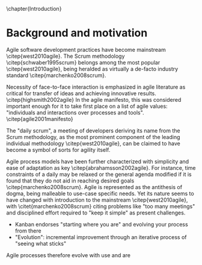 
\chapter{Introduction}

# Background and motivation

Agile software development practices have become mainstream \citep{west2010agile}. The Scrum methodology \citep{schwaber1995scrum} belongs among the most popular \citep{west2010agile}, being heralded as virtually a de-facto industry standard \citep{marchenko2008scrum}.

Necessity of face-to-face interaction is emphasized in agile literature as critical for transfer of ideas and achieving innovative results. \citep{highsmith2002agile} In the agile manifesto, this was considered important enough for it to take first place on a list of agile values: "individuals and interactions over processes and tools". \citep{agile2001manifesto}

The "daily scrum", a meeting of developers deriving its name from the Scrum methodology, as the most prominent component of the leading individual methodology \citep{west2010agile}, can be claimed to have become a symbol of sorts for agility itself.

Agile process models have been further characterized with simplicity and ease of adaptation as key \citep{abrahamsson2002agile}. For instance, time constraints of a daily may be relaxed or the general agenda modified if it is found that they do not aid in reaching desired goals \citep{marchenko2008scrum}. Agile is represented as the antithesis of dogma, being malleable to use-case specific needs. Yet its nature seems to have changed with introduction to the mainstream \citep{west2010agile}, with \citet{marchenko2008scrum} citing problems like "too many meetings" and disciplined effort required to "keep it simple" as present challenges.

- Kanban endorses "starting where you are" and evolving your process from there
- "Evolution": incremental improvement through an iterative process of "seeing what sticks"

Agile processes therefore evolve with use and are
